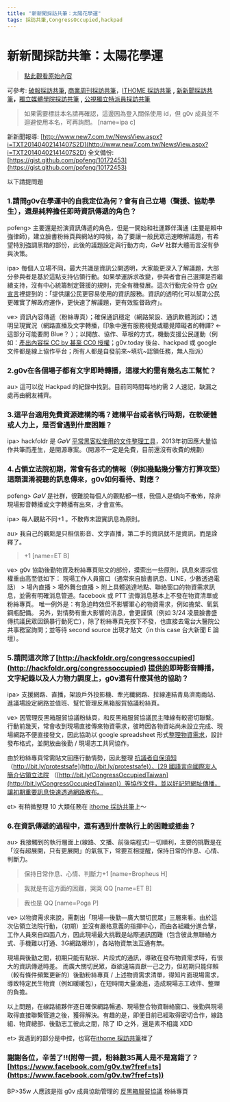 ```yaml
---
title: "新新聞採訪共筆：太陽花學運"
tags: 採訪共筆,CongressOccupied,hackpad
---
```


# 新新聞採訪共筆：太陽花學運

> [點此觀看原始內容](https://g0v.hackpad.tw/gK8LMM5RoTc)

可參考: [破報採訪共筆](https://g0v.hackpad.com/mfegugZpwC7)**,** [商業周刊採訪共筆](https://g0v.hackpad.com/xCd2B9SNTax)，[ITHOME 採訪共筆](https://g0v.hackpad.com/ITHOME--8yZL7bpuGlL) **,** [新新聞採訪共筆](https://g0v.hackpad.tw/gK8LMM5RoTc)**，**[獨立媒體學院採訪共筆](https://g0v.hackpad.com/ZFYX3EGWQcU) **,** [公視獨立特派員採訪共筆](https://g0v.hackpad.com/nripcCXMETw)
> 如果需要標註本名請再確認，這邊因為登入關係使用 id，但 g0v 成員並不迴避使用本名，可再詢問。
> [name=ipa c]


新新聞報導: [http://www.new7.com.tw/NewsView.aspx?i=TXT20140402141407S2D](http://www.new7.com.tw/NewsView.aspx?i=TXT20140402141407S2D)
全文備份: [https://gist.github.com/pofeng/10172453](https://gist.github.com/pofeng/10172453)

以下請提問題

### 1.請問g0v在學運中的自我定位為何？會有自己立場（聲援、協助學生），還是純粹擔任即時資訊傳遞的角色？


pofeng> 主要還是扮演資訊傳遞的角色，但是一開始和社運夥伴溝通 (主要是賴中強律師)，建立臉書粉絲頁與網站的時候，為了要讓一般民眾迅速瞭解議題，有希望特別強調黑箱的部份，此後的議題設定與行動方向，_G∅V_ 社群大體而言沒有參與決策。

ipa> 每個人立場不同，最大共識是資訊公開透明，大家能更深入了解議題，大部分參與者是基於這點支持佔領行動。如果學運訴求改變，參與者會自己選擇是否繼續支持，沒有中心統籌制定聲援的規則，完全有機發展。這次行動完全符合 [g0v 宣言](http://g0v.tw/manifesto.html)裡提到的：「提供讓公民更容易使用的資訊服務。資訊的透明化可以幫助公民更確實了解政府運作，更快速了解議題，更有效監督政府」。

ve> 資訊內容傳遞（粉絲專頁）；確保通訊穩定（網路架設、通訊軟體測試）；透明呈現實況（網路直播及文字轉播，印象中還有服務視覺或聽覺障礙者的轉譯? <- 這部分可能要問 Blue？ ）；以開放、協作、草根的方式，機動支援公民運動（例如：[產出內容採 CC by 甚至 CC0 授權](https://g0v.hackpad.tw/PEn9NyJRh2X)；g0v.today 後台、hackpad 或 google 文件都是線上協作平台；所有人都是自發前來~填坑~認領任務，無人指派）

### 2.g0v在各個場子都有文字即時轉播，這樣大約需有幾名志工幫忙？


au> 這可以從 Hackpad 的紀錄中找到。目前同時間每地約需 2 人速記，缺漏之處再由網友補齊。

### 3.這平台適用免費資源建構的嗎？建構平台或者執行時期，在軟硬體或人力上，是否曾遇到什麼困難？


ipa> hackfoldr 是 _G∅V_ [平常黑客松使用的文件整理工具](http://hack.g0v.tw/)，2013年初因應大量協作共筆而產生，是開源專案。（開源不一定是免費，目前還沒有收費的規劃）


### 4.占領立法院初期，常會有各式的情報（例如幾點幾分警方打算攻堅）這類混淆視聽的訊息傳來，g0v如何看待、對應？


pofeng> _G∅V_ 是社群，很難說每個人的觀點都一樣，我個人是傾向不散佈，除非現場影音轉播或文字轉播有出來，才會宣佈。

ipa> 每人觀點不同+1 。不散佈未證實訊息為原則。

au> 我自己的觀點是只相信影音、文字直播，第二手的資訊就不是資訊，而是詮釋了。
> +1
> [name=ET B]


ve> g0v 協助後勤物資及粉絲專頁貼文的部份，摸索出一些原則，訊息來源採信權重由高至低如下：
現場工作人員窗口（通常來自臉書訊息、LINE，少數透過電話） > 場內直播 > 場外舞台直播 > 附上具體送達地點、聯絡窗口的物資需求訊息，並需有明確消息管道。facebook 或 PTT 流傳消息基本上不發在物資清單或粉絲專頁。
唯一例外是：有急迫時效但不影響軍心的物資需求，例如擔架、氧氣鋼瓶配備。
另外，對情勢有重大影響的消息，會更謹慎（例如 3/24 凌晨臉書盛傳抗議民眾因鎮暴行動死亡），除了粉絲專頁先按下不發，也直接去電台大醫院公共事務室詢問；並等待 second source 出現才貼文（in this case 台大新聞 E 論壇）。

### 5.請問這次除了[http://hackfoldr.org/congressoccupied](http://hackfoldr.org/congressoccupied)  [提供的](http://hackfoldr.org/congressoccupied/即時影音轉播)即時影音轉播，文字紀錄以及人力物力調度上，g0v還有什麼其他的協助？


ipa> 支援網路、直播，架設戶外投影機、牽光纖網路、拉線連結青島濟南兩站、進議場設定網路並值班、幫忙管理反黑箱服貿協議粉絲頁。

ve> 因管理反黑箱服貿協議粉絲頁，和反黑箱服貿協議民主陣線有較密切聯繫。行動前幾天，常會收到現場直接傳來物資需求，彼時因各物資站尚未設立完成、現場網路不便直接發文，因此協助以 google spreadsheet 形式[整理物資需求](http://bit.ly/occupylysupport)，設計發布格式，並開放由後勤 / 現場志工共同協作。

由於粉絲專頁常需貼文回應行動情勢，因此整理 [抗議者自保須知](http://bit.ly/protestsafe)（[http://bit.ly/protestsafe](http://bit.ly/protestsafe)）、[29 國語言向國際友人簡介佔領立法院](http://bit.ly/CongressOccupiedTaiwan) （[http://bit.ly/CongressOccupiedTaiwan](http://bit.ly/CongressOccupiedTaiwan)）等協作文件，並以好記短網址傳播，讓初期重要訊息快速透過網路散布。

et> 有稍微整理 10 大類任務在 [ithome 採訪共筆](http://hackfoldr.org/congressnetwork/8yZL7bpuGlL)上～

### 6.在資訊傳遞的過程中，還有遇到什麼執行上的困難或插曲？


au> 我接觸到的執行層面上(線路、文播、前後端程式)一切順利，主要的挑戰是在「沒有超展開，只有更展開」的氣氛下，常要互相提醒，保持日常的作息、心情、判斷力。
> 保持日常作息、心情、判斷力+1
> [name=Bropheus H]

> 我就是有這方面的困難，哭哭 QQ
> [name=ET B]

> 我也是 QQ
> [name=Poga P]


ve> 以物資需求來說，需劃出「現場—後勤—廣大關切民眾」三層來看。由於這次佔領立法院行動，（初期）並沒有嚴格意義的指揮中心，而由各組織分進合擊，工作人員來自四面八方，因此現場最大挑戰是站際通訊困難（包含彼此無聯絡方式、手機難以打通、3G網路爆炸），各站物資無法互通有無。

現場與後勤之間，初期只能有點狀、片段式的通訊，導致在發布物資需求時，有很大的資訊傳遞時差。
而廣大關切民眾，亟欲遠端貢獻一己之力，但初期只能仰賴（較有條件頻繁更新的）後勤粉絲專頁 / 上述物資需求清單，得知片面現場需求，導致特定民生物資（例如暖暖包），在短時間大量湧進，造成現場志工收件、整理的負擔。

以上問題，在線路組夥伴逐日確保網路暢通、現場整合物資聯絡窗口、後勤與現場取得直接聯繫管道之後，獲得解決。有趣的是，即便目前已經取得密切合作，線路組、物資總部、後勤志工彼此之間，除了 ID 之外，還是素不相識 XDD

et> 我遇到的部分是中控，也寫在[ithome 採訪共筆](http://hackfoldr.org/congressnetwork/8yZL7bpuGlL)裡了

### 謝謝各位，辛苦了!!(附帶一提，粉絲數35萬人是不是寫錯了？[https://www.facebook.com/g0v.tw?fref=ts](https://www.facebook.com/g0v.tw?fref=ts))

BP>35w 人應該是指 g0v 成員協助管理的 [反黑箱服貿協議](https://www.facebook.com/antiblacktw) 粉絲專頁

